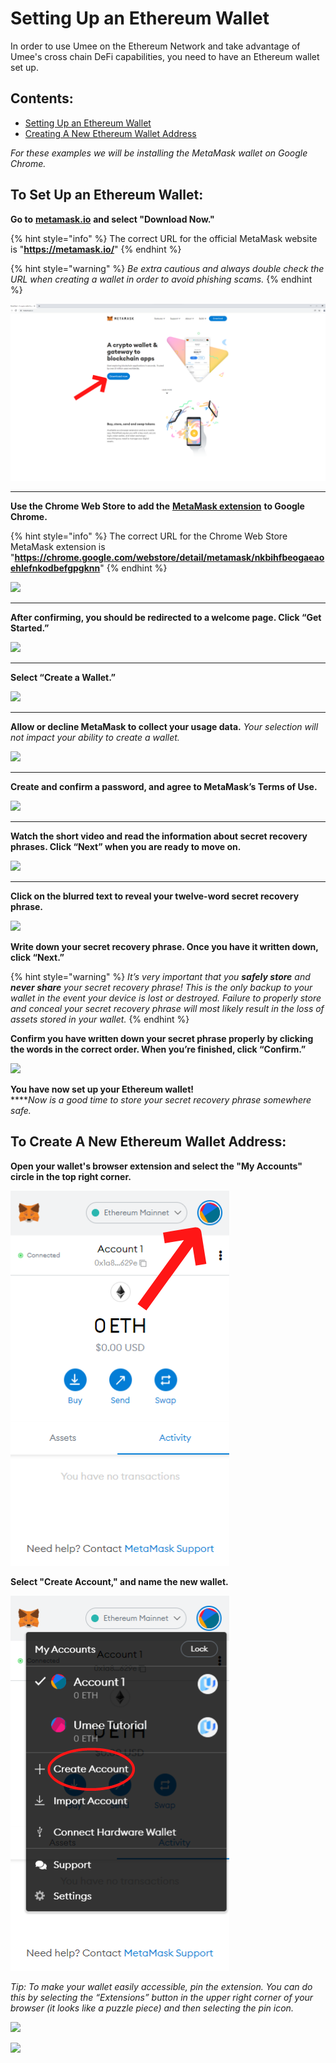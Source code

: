 # Setting Up an Ethereum Wallet

In order to use Umee on the Ethereum Network and take advantage of Umee's cross chain DeFi capabilities, you need to have an Ethereum wallet set up.

## Contents:

* [Setting Up an Ethereum Wallet](setting-up-an-ethereum-wallet.md#to-set-up-an-ethereum-wallet)
* [Creating A New Ethereum Wallet Address](setting-up-an-ethereum-wallet.md#to-create-a-new-ethereum-wallet-address)

_For these examples we will be installing the MetaMask wallet on Google Chrome._

## To Set Up an Ethereum Wallet:

**Go to** [**metamask.io**](https://metamask.io/) **and select "Download Now."**

{% hint style="info" %}
The correct URL for the official MetaMask website is "**https://metamask.io/**"
{% endhint %}

{% hint style="warning" %}
_Be extra cautious and always double check the URL when creating a wallet in order to avoid phishing scams._&#x20;
{% endhint %}

![metamask.io](../../.gitbook/assets/metamask.png)

****

**Use the Chrome Web Store to add the** [**MetaMask extension**](https://chrome.google.com/webstore/detail/metamask/nkbihfbeogaeaoehlefnkodbefgpgknn) **to Google Chrome.**

{% hint style="info" %}
The correct URL for the Chrome Web Store MetaMask extension is "**https://chrome.google.com/webstore/detail/metamask/nkbihfbeogaeaoehlefnkodbefgpgknn**"
{% endhint %}

![](https://lh4.googleusercontent.com/EG2lHAcTeW\_DdwIfZRX3YMMkyr8SbXnGV3B\_xQjWUZYtVLCv5A23lrI5GWECG89l-vk7K-cXsoPJjnvCxQIFc15zRnOzhwuYpc-NyZ-k6MABFsWAKZkXIiQTZbmh9dl3FD6lQxJH)

****

**After confirming, you should be redirected to a welcome page. Click “Get Started.”**

![](https://lh6.googleusercontent.com/IpwvmFGM5j\_zT9OuuXCUWdh0uYm1j0DBCcqjPyFUBg89roWPWRlV\_OaYa\_UP9M8zeGKJm4EXgfGOaCx-2gRvH94n3lYZdJOs6oVgyGAu09mEKxEw9LzYIK\_Pzc55l5yxqO82wetg)

****

**Select “Create a Wallet.”**

![](https://lh3.googleusercontent.com/vgsvnpiCdJbZED0AmqEF6jJgog05s3ORV7NWJ\_\_xCp-eH8Ul7O4vDQKk8PtVUF3NNe90y7lFrPFOvwLAIRm35n3w2u9g1N\_8rspX-Y-3UsOw8D\_ZUAyHNGUiDRtLvS7FpxORm\_Rh)

****

**Allow or decline MetaMask to collect your usage data.** _Your selection will not impact your ability to create a wallet._

![](https://lh6.googleusercontent.com/mGUwHhDVtChuPaph7w8jGpxFUJkxpxfU5I9mU\_q9j1Yw4oAlj-HSDiij4Tg0LqIO7mhEs7u-Qdeo\_RJRv3YjudD9E9D4XAplY7\_pYKXXZ68F1AzlFWON6QZr7Loy9YxkJtF12HuO)

****

**Create and confirm a password, and agree to MetaMask’s Terms of Use.**

![](https://lh5.googleusercontent.com/7LcZdEL19k28aXx7YmfyhgrS589WYcWmPR1AdOTX3PRBV0a4kWCouSQtVlBjcUcv7D8nSd2TmhPjOEL5MzidOaLWEnGuj7hIb8AhXOydlR-Ls4xLhalb6hKcu1yaDCJZg21mIx7m)

****

**Watch the short video and read the information about secret recovery phrases. Click “Next” when you are ready to move on.**

![](https://lh4.googleusercontent.com/tzgeA-kFtfQ90XneM2zgk6H0HXV6Q2UERYF2m0pwh\_iTzWrsajqNTNOr6IqwN8zdz5fIBNGQnMKgGYuMJ0im\_BR7IoigSffdMFg4cEqEF0ko58ST57mG76qsfFFjwoNoTSUjEsfA)

****

**Click on the blurred text to reveal your twelve-word secret recovery phrase.**

![](https://lh6.googleusercontent.com/lTCAWoT0vg84QYh7WOz0PJEGl6UIUeHEhgXB9dH37P86ZjaYhvvnw76AmaMBDxtj0BvKJ0NqLjKL1c2g4x16WZ5vD3zCuUZt07I\_jMEZAIxxjDpQHIkv4BmTBPu\_meAWDY3lKQtp)

**Write down your secret recovery phrase. Once you have it written down, click “Next.”**

{% hint style="warning" %}
_It’s very important that you **safely store** and **never share** your secret recovery phrase! This is the only backup to your wallet in the event your device is lost or destroyed. Failure to properly store and conceal your secret recovery phrase will most likely result in the loss of assets stored in your wallet._
{% endhint %}

**Confirm you have written down your secret phrase properly by clicking the words in the correct order. When you’re finished, click “Confirm.”**

![](https://lh5.googleusercontent.com/sJ\_mrErAeg9Mz9-mNb7yCPIrBu\_pFoe2JSZIBMHG6vEc\_j\_Z0Ujil70ai06gRM39CG1Rji6USyN7FmE3rtgXM7Zo\_2x95RqrSkOlsN0gs1dhmSCNpPS0MQwLVNz9R2ZTIDoYAlU2)

**You have now set up your Ethereum wallet!** \
****_Now is a good time to store your secret recovery phrase somewhere safe._

## To Create A New Ethereum Wallet Address:

**Open your wallet's browser extension and select the "My Accounts" circle in the top right corner.**

![](<../../.gitbook/assets/select-my-accounts (1).png>)

**Select "Create Account," and name the new wallet.**

![](<../../.gitbook/assets/select-create-account (1).png>)

_Tip: To make your wallet easily accessible, pin the extension. You can do this by selecting the “Extensions” button in the upper right corner of your browser (it looks like a puzzle piece) and then selecting the pin icon._

![](https://lh3.googleusercontent.com/axsvcnWTLm60l1BwxN5ma7HIym\_CCRlyEw3ejBVJ4AHw8FqB44WhGn5uWutYvUUDeUjG5ndRwWrBaKOYVUCnihguwJLP4Kc1SsybYGJg83f8\_jORZapwpmygHddpfkNvMPDSdvZ2)

![](https://lh3.googleusercontent.com/viqjrKeRo7pn8LzoQA2QLCXT6jIlVehnayzevY6fpoeyhr82Rc7k1LP6qlaVD4DA0uiUhO2XhZQbR8zP5UTlj7Teh4G59Lm29pMv5BVcody5zXe\_\_ZFricjH0CJFpQYyrakQH5mR)
